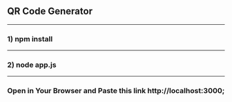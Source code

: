 ## QR Code Generator

-----------------------------------------

### 1) npm install

-----------------------------------------

### 2) node app.js

-----------------------------------------

### Open in Your Browser and Paste this link http://localhost:3000;